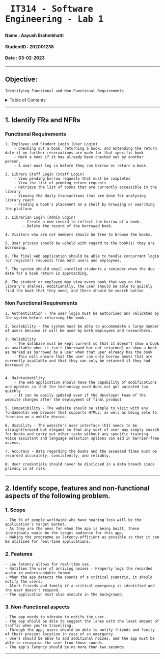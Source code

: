 # <pre>                  IT314 - Software Engineering - Lab 1 </pre>

#### Name       : Aayush Brahmbhatti
#### StudentID  : 202001238
#### Date       : 03-02-2023

----
## Objective:
    Identifying Functional and Non-Functional Requirements
<!-- TABLE OF CONTENTS -->
<details>
  <summary>Table of Contents</summary>
  <ol>
    <li>
      <a href="#functional-requirements">Functional Requirements</a>
      </li>
    <li>
      <a href="#non-functional-requirements">Non-Functional Requirements</a>
      </li>
  </ol>
</details>



----
## 1. Identify FRs and NFRs
### Functional Requirements
 
    1. Employee and Student Login (User Login)
        - Checking out a book, returning a book, and extending the return date if no further reservations are made for that specific book
        - Mark a book if it has already been checked out by another person. 
        - A user must log in before they can borrow or return a book.

    2. Library Staff Login (Staff Login)   
        - View pending borrow requests that must be completed 
        - View the list of pending return requests
        - Retrieve the list of books that are currently accessible in the library
        - Viewing the daily transactions that are done for analysing library reach
        - Finding a book's placement on a shelf by browsing or searching the platform

    3. Librarian Login (Admin Login)
            - Create a new record to reflect the borrow of a book.
            - Delete the record of the borrowed book.

    4. Visitors who are not members should be free to browse the books.

    5. User privacy should be upheld with regard to the book(s) they are borrowing.

    6. The final web application should be able to handle concurrent login (or register) requests from both users and employees.

    7. The system should email enrolled students a reminder when the due date for a book return is approaching.

    8. The student or employee may view every book that was on the library's shelves. Additionally, the user should be able to quickly find the book that they need, and there should be search button
    
### Non Functional Requirements
    
    1. Authentication - The user login must be authorised and validated by the system before returning the book.

    2. Scalability - The system must be able to accommodate a large number of users because it will be used by both employees and researchers.

    3. Reliability
        - The database must be kept current so that it doesn't show a book as available when it isn't (borrowed but not returned) or show a book as marked as borrowed by a user when that user already has the book
        - This will ensure that the user can only borrow books that are currently available and that they can only be returned if they had borrowed it.


    4. Maintainability 
        - The web application should have the capability of modifications and updates so that the technology used does not get outdated too quickly
        - It can be easily updated even if the developer team of the website changes after the deployment of final product
    
    5. Compatibility - The website should be simple to visit with any fundamental web browser that supports HTML5, as well as being able to function on a mobile device.

    6. Usability - The website's user interface (UI) needs to be straightforward but elegant so that any sort of user may simply search for books and carry out other tasks without any specific training. Voice assistant and language selection options can aid in barrier-free access.

    7. Accuracy - Data regarding the books and the assessed fines must be recorded accurately, consistently, and reliably.

    8. User credentials should never be disclosed in a data breach since privacy is at risk.

----
## 2. Identify scope, features and non-functional aspects of the following problem.

### 1. Scope
    - The 5% of people worldwide who have hearing loss will be the application's target market.
    - As they are the ones for whom the app is being built, these individuals would be the target audience for this app.
    - Making the programme as latency-efficient as possible so that it can be utilised for real-time applications.
    
### 2. Features
    - Low latency allows for real-time use.
    - Notifies the user of arriving noises - Properly logs the recorded audio in understandable format
    - When the app detects the sounds of a critical scenario, it should notify the users.
    - Alert friends and family if a critical emergency is identified and the user doesn't respond.
    - The application must also execute in the background.

### 3. Non-Functional aspects
    - The app needs to vibrate to notify the user.
    - The app should be able to suggest the lanes with the least amount of traffic when you're travelling.
    - Through the app, users should be able to notify friends and family of their present location in case of an emergency.
    - Users should be able to add additional noises, and the app must be able to recognise the user from those sounds.
    - The app's latency should be no more than two seconds.
    
----


